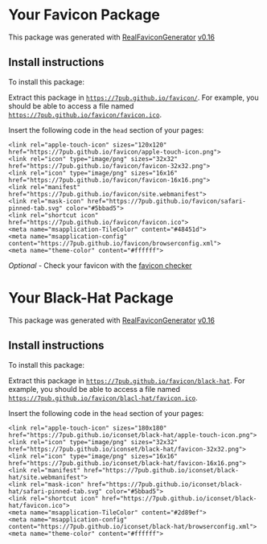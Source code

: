 # Your Favicon Package

This package was generated with [RealFaviconGenerator](https://realfavicongenerator.net/) [v0.16](https://realfavicongenerator.net/change_log#v0.16)

## Install instructions

To install this package:

Extract this package in <code>https://7pub.github.io/favicon/</code>. For example, you should be able to access a file named <code>https://7pub.github.io/favicon/favicon.ico</code>.

Insert the following code in the `head` section of your pages:

    <link rel="apple-touch-icon" sizes="120x120" href="https://7pub.github.io/favicon/apple-touch-icon.png">
    <link rel="icon" type="image/png" sizes="32x32" href="https://7pub.github.io/favicon/favicon-32x32.png">
    <link rel="icon" type="image/png" sizes="16x16" href="https://7pub.github.io/favicon/favicon-16x16.png">
    <link rel="manifest" href="https://7pub.github.io/favicon/site.webmanifest">
    <link rel="mask-icon" href="https://7pub.github.io/favicon/safari-pinned-tab.svg" color="#5bbad5">
    <link rel="shortcut icon" href="https://7pub.github.io/favicon/favicon.ico">
    <meta name="msapplication-TileColor" content="#48451d">
    <meta name="msapplication-config" content="https://7pub.github.io/favicon/browserconfig.xml">
    <meta name="theme-color" content="#ffffff">

*Optional* - Check your favicon with the [favicon checker](https://realfavicongenerator.net/favicon_checker)


# Your Black-Hat Package

This package was generated with [RealFaviconGenerator](https://realfavicongenerator.net/) [v0.16](https://realfavicongenerator.net/change_log#v0.16)

## Install instructions

To install this package:

Extract this package in <code>https://7pub.github.io/favicon/black-hat</code>. For example, you should be able to access a file named <code>https://7pub.github.io/favicon/blacl-hat/favicon.ico</code>.

Insert the following code in the `head` section of your pages:

    <link rel="apple-touch-icon" sizes="180x180" href="https://7pub.github.io/iconset/black-hat/apple-touch-icon.png">
    <link rel="icon" type="image/png" sizes="32x32" href="https://7pub.github.io/iconset/black-hat/favicon-32x32.png">
    <link rel="icon" type="image/png" sizes="16x16" href="https://7pub.github.io/iconset/black-hat/favicon-16x16.png">
    <link rel="manifest" href="https://7pub.github.io/iconset/black-hat/site.webmanifest">
    <link rel="mask-icon" href="https://7pub.github.io/iconset/black-hat/safari-pinned-tab.svg" color="#5bbad5">
    <link rel="shortcut icon" href="https://7pub.github.io/iconset/black-hat/favicon.ico">
    <meta name="msapplication-TileColor" content="#2d89ef">
    <meta name="msapplication-config" content="https://7pub.github.io/iconset/black-hat/browserconfig.xml">
    <meta name="theme-color" content="#ffffff">